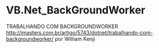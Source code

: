 # VB.Net_BackGroundWorker
TRABALHANDO COM BACKGROUNDWORKER   http://imasters.com.br/artigo/5743/dotnet/trabalhando-com-backgroundworker/ por William Kenji
